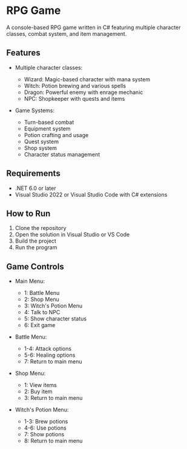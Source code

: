 # RPG Game

A console-based RPG game written in C# featuring multiple character classes, combat system, and item management.

## Features

- Multiple character classes:
  - Wizard: Magic-based character with mana system
  - Witch: Potion brewing and various spells
  - Dragon: Powerful enemy with enrage mechanic
  - NPC: Shopkeeper with quests and items

- Game Systems:
  - Turn-based combat
  - Equipment system
  - Potion crafting and usage
  - Quest system
  - Shop system
  - Character status management

## Requirements

- .NET 6.0 or later
- Visual Studio 2022 or Visual Studio Code with C# extensions

## How to Run

1. Clone the repository
2. Open the solution in Visual Studio or VS Code
3. Build the project
4. Run the program

## Game Controls

- Main Menu:
  - 1: Battle Menu
  - 2: Shop Menu
  - 3: Witch's Potion Menu
  - 4: Talk to NPC
  - 5: Show character status
  - 6: Exit game

- Battle Menu:
  - 1-4: Attack options
  - 5-6: Healing options
  - 7: Return to main menu

- Shop Menu:
  - 1: View items
  - 2: Buy item
  - 3: Return to main menu

- Witch's Potion Menu:
  - 1-3: Brew potions
  - 4-6: Use potions
  - 7: Show potions
  - 8: Return to main menu 